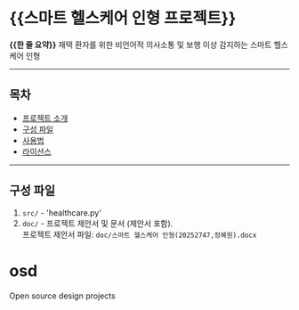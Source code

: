 # {{스마트 헬스케어 인형 프로젝트}}

**{{한 줄 요약}}** 재택 환자를 위한 비언어적 의사소통 및 보행 이상 감지하는 스마트 헬스케어 인형

---

## 목차
- [프로젝트 소개](#스마트-헬스케어-인형-프로젝트)
- [구성 파일](#구성-파일)
- [사용법](#사용법)
- [라이선스](#라이선스)

---

## 구성 파일
1. `src/` - 'healthcare.py'
2. `doc/` - 프로젝트 제안서 및 문서 (제안서 포함).  
   프로젝트 제안서 파일: `doc/스마트 헬스케어 인형(20252747,정혜원).docx`

# osd
Open source design projects
